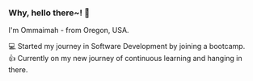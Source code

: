 ### Why, hello there~! 👋

I'm Ommaimah - from Oregon, USA.

💻 Started my journey in Software Development by joining a bootcamp. <br>
👍 Currently on my new journey of continuous learning and hanging in there.

<!--**ommaimah/ommaimah** is a ✨ _special_ ✨ repository because its `README.md` (this file) appears on your GitHub profile.-->
